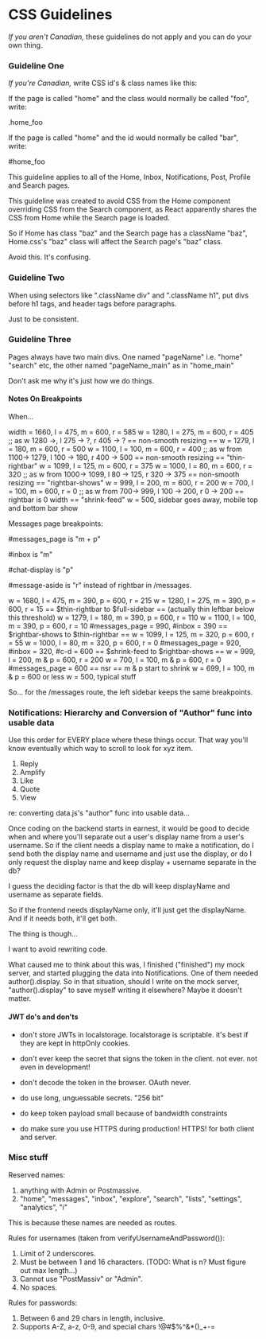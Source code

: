 # CSS Guidelines

<i>If you aren't Canadian,</i> these guidelines do not apply and you can do your own thing.

### Guideline One

<i>If you're Canadian,</i> write CSS id's & class names like this:

If the page is called "home" and the class would normally be called "foo", write:

.home_foo

If the page is called "home" and the id would normally be called "bar", write:

#home_foo

This guideline applies to all of the Home, Inbox, Notifications, Post, Profile and Search pages.

This guideline was created to avoid CSS from the Home component overriding CSS from the Search component,
as React apparently shares the CSS from Home while the Search page is loaded.

So if Home has class "baz" and the Search page has a className "baz",
Home.css's "baz" class will affect the Search page's "baz" class.

Avoid this. It's confusing.

### Guideline Two

When using selectors like ".className div" and ".className h1", put divs before h1 tags, and header tags before paragraphs.

Just to be consistent.

### Guideline Three

Pages always have two main divs. One named "pageName" i.e. "home" "search" etc, the other named "pageName_main" as in "home_main"

Don't ask me why it's just how we do things.

#### Notes On Breakpoints

When...

width = 1660, l = 475, m = 600, r = 585
w = 1280, l = 275, m = 600, r = 405 ;; as w 1280 ->, l 275 -> ?, r 405 -> ?
== non-smooth resizing ==
w = 1279, l = 180, m = 600, r = 500
w = 1100, l = 100, m = 600, r = 400 ;; as w from 1100-> 1279, l 100 -> 180, r 400 -> 500
== non-smooth resizing == "thin-rightbar"
w = 1099, l = 125, m = 600, r = 375
w = 1000, l = 80, m = 600, r = 320 ;; as w from 1000-> 1099, l 80 -> 125, r 320 -> 375
== non-smooth resizing == "rightbar-shows"
w = 999, l = 200, m = 600, r = 200
w = 700, l = 100, m = 600, r = 0 ;; as w from 700-> 999, l 100 -> 200, r 0 -> 200
== rightbar is 0 width == "shrink-feed"
w = 500, sidebar goes away, mobile top and bottom bar show

Messages page breakpoints:

#messages_page is "m + p"

#inbox is "m"

#chat-display is "p"

#message-aside is "r" instead of rightbar in /messages.

w = 1680, l = 475, m = 390, p = 600, r = 215
w = 1280, l = 275, m = 390, p = 600, r = 15
== $thin-rightbar to $full-sidebar == (actually thin leftbar below this threshold)
w = 1279, l = 180, m = 390, p = 600, r = 110
w = 1100, l = 100, m = 390, p = 600, r = 10 #messages_page = 990, #inbox = 390
== $rightbar-shows to $thin-rightbar ==
w = 1099, l = 125, m = 320, p = 600, r = 55
w = 1000, l = 80, m = 320, p = 600, r = 0 #messages_page = 920, #inbox = 320, #c-d = 600
== $shrink-feed to $rightbar-shows ==
w = 999, l = 200, m & p = 600, r = 200
w = 700, l = 100, m & p = 600, r = 0 #messages_page = 600
== nsr == m & p start to shrink
w = 699, l = 100, m & p = 600 or less
w = 500, typical stuff

So... for the /messages route, the left sidebar keeps the same breakpoints.

### Notifications: Hierarchy and Conversion of "Author" func into usable data

Use this order for EVERY place where these things occur. That way you'll know eventually which way to scroll
to look for xyz item.

1. Reply
2. Amplify
3. Like
4. Quote
5. View

re: converting data.js's "author" func into usable data...

Once coding on the backend starts in earnest, it would be good to decide when and where you'll separate out
a user's display name from a user's username. So if the client needs a display name to make a notification, do I
send both the display name and username and just use the display, or do I only request the display name and
keep display + username separate in the db?

I guess the deciding factor is that the db will keep displayName and username as separate fields.

So if the frontend needs displayName only, it'll just get the displayName. And if it needs both, it'll get both.

The thing is though...

I want to avoid rewriting code.

What caused me to think about this was, I finished ("finished") my mock server, and started plugging the data into
Notifications. One of them needed author().display. So in that situation, should I write on the mock server, "author().display" to save myself writing it elsewhere? Maybe it doesn't matter.

#### JWT do's and don'ts

- don't store JWTs in localstorage. localstorage is scriptable. it's best if they are kept in httpOnly cookies.
- don't ever keep the secret that signs the token in the client. not ever. not even in development!
- don't decode the token in the browser. OAuth never.

- do use long, unguessable secrets. "256 bit"
- do keep token payload small because of bandwidth constraints
- do make sure you use HTTPS during production! HTTPS! for both client and server.

### Misc stuff

Reserved names:

1. anything with Admin or Postmassive.
2. "home", "messages", "inbox", "explore", "search", "lists", "settings", "analytics", "i"

This is because these names are needed as routes.

Rules for usernames (taken from verifyUsernameAndPassword()):

1. Limit of 2 underscores.
2. Must be between 1 and 16 characters. (TODO: What is n? Must figure out max length...)
3. Cannot use "PostMassiv" or "Admin".
4. No spaces.

Rules for passwords:

1. Between 6 and 29 chars in length, inclusive.
2. Supports A-Z, a-z, 0-9, and special chars !@#\$%^&\*()\_+-=
